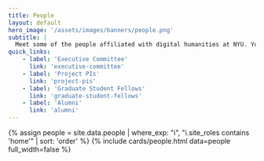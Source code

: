 ```yaml
---
title: People
layout: default
hero_image: '/assets/images/banners/people.png'
subtitle: |
  Meet some of the people affiliated with digital humanities at NYU. You can find more specific committees and cohorts in the quick links section.
quick_links:
    - label: 'Executive Committee'
      link: 'executive-committee'
    - label: 'Project PIs'
      link: 'project-pis'
    - label: 'Graduate Student Fellows'
      link: 'graduate-student-fellows'
    - label: 'Alumni'
      link: 'alumni'
---
```


{% assign people = site.data.people | where_exp: "i", "i.site_roles contains 'home'" | sort: 'order' %}
{% include cards/people.html data=people full_width=false %}
